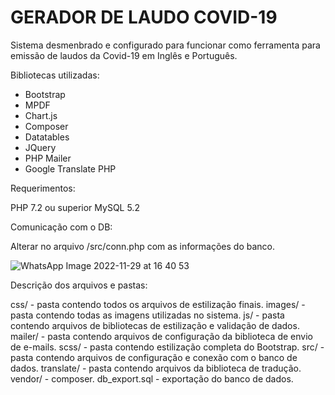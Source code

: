 # GERADOR DE LAUDO COVID-19

Sistema desmenbrado e configurado para funcionar como ferramenta para emissão de laudos da Covid-19 em Inglês e Português.


Bibliotecas utilizadas:

- Bootstrap
- MPDF
- Chart.js
- Composer
- Datatables
- JQuery
- PHP Mailer
- Google Translate PHP


Requerimentos: 

PHP 7.2 ou superior
MySQL 5.2


Comunicação com o DB:

Alterar no arquivo /src/conn.php com as informações do banco.

![WhatsApp Image 2022-11-29 at 16 40 53](https://user-images.githubusercontent.com/38993485/204631941-a889d3c9-f8fe-4311-a81d-3927ec767f23.jpeg)


Descrição dos arquivos e pastas:

css/ - pasta contendo todos os arquivos de estilização finais.
images/ - pasta contendo todas as imagens utilizadas no sistema.
js/ - pasta contendo arquivos de bibliotecas de estilização e validação de dados.
mailer/ - pasta contendo arquivos de configuração da biblioteca de envio de e-mails.
scss/ - pasta contendo estilização completa do Bootstrap.
src/ - pasta contendo arquivos de configuração e conexão com o banco de dados.
translate/ - pasta contendo arquivos da biblioteca de tradução.
vendor/ - composer.
db_export.sql - exportação do banco de dados.
